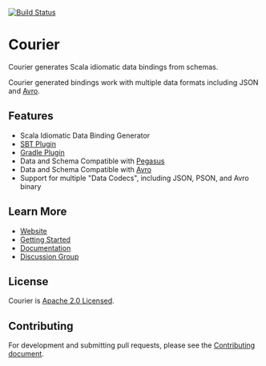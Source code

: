 [![Build Status](https://travis-ci.org/coursera/courier.svg)](https://travis-ci.org/coursera/courier)

Courier
=======

Courier generates Scala idiomatic data bindings from schemas.

Courier generated bindings work with multiple data formats including JSON and
[Avro](http://avro.apache.org/).

Features
--------

* Scala Idiomatic Data Binding Generator
* [SBT Plugin](https://github.com/coursera/courier#getting-started)
* [Gradle Plugin](https://github.com/coursera/courier/tree/master/gradle-plugin)
* Data and Schema Compatible with [Pegasus](https://github.com/linkedin/rest.li/wiki/DATA-Data-Schema-and-Templates)
* Data and Schema Compatible with [Avro](http://avro.apache.org/)
* Support for multiple "Data Codecs", including JSON, PSON, and Avro binary

Learn More
----------

* [Website](http://coursera.github.io/courier/)
* [Getting Started](http://coursera.github.io/courier/#getting-started)
* [Documentation](http://coursera.github.io/courier/#documentation)
* [Discussion Group](https://groups.google.com/d/forum/courier)

License
-------

Courier is [Apache 2.0 Licensed](LICENSE.txt).

Contributing
------------

For development and submitting pull requests, please see the
[Contributing document](CONTRIBUTING.md).
